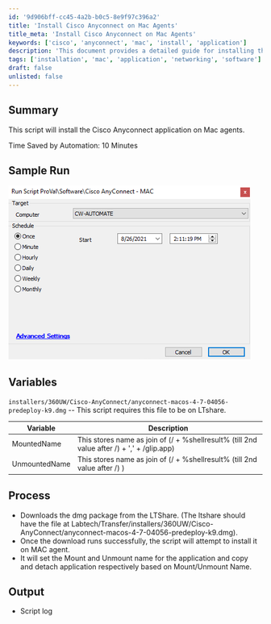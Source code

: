 ```yaml
---
id: '9d906bff-cc45-4a2b-b0c5-8e9f97c396a2'
title: 'Install Cisco Anyconnect on Mac Agents'
title_meta: 'Install Cisco Anyconnect on Mac Agents'
keywords: ['cisco', 'anyconnect', 'mac', 'install', 'application']
description: 'This document provides a detailed guide for installing the Cisco Anyconnect application on Mac agents using a script. It includes information about the required files, process steps, and output logs, helping users automate the installation process efficiently.'
tags: ['installation', 'mac', 'application', 'networking', 'software']
draft: false
unlisted: false
---
```

## Summary

This script will install the Cisco Anyconnect application on Mac agents.

Time Saved by Automation: 10 Minutes

## Sample Run

![Sample Run](../../../static/img/Cisco-AnyConnect---MAC/image_1.png)

## Variables

`installers/360UW/Cisco-AnyConnect/anyconnect-macos-4-7-04056-predeploy-k9.dmg` -- This script requires this file to be on LTshare.

| Variable       | Description                                                                 |
|----------------|-----------------------------------------------------------------------------|
| MountedName    | This stores name as join of (/ + %shellresult% (till 2nd value after /) + ',' + /glip.app) |
| UnmountedName  | This stores name as join of (/ + %shellresult% (till 2nd value after /) )   |

## Process

- Downloads the dmg package from the LTShare. (The ltshare should have the file at Labtech/Transfer/installers/360UW/Cisco-AnyConnect/anyconnect-macos-4-7-04056-predeploy-k9.dmg).
- Once the download runs successfully, the script will attempt to install it on MAC agent.
- It will set the Mount and Unmount name for the application and copy and detach application respectively based on Mount/Unmount Name.

## Output

- Script log






